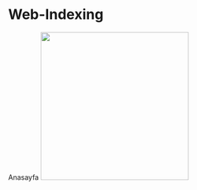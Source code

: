 # Web-Indexing
 Anasayfa
<img src= "https://user-images.githubusercontent.com/46785635/115252571-41d85500-a134-11eb-8f97-15f2735725a2.jpeg" width=300>
